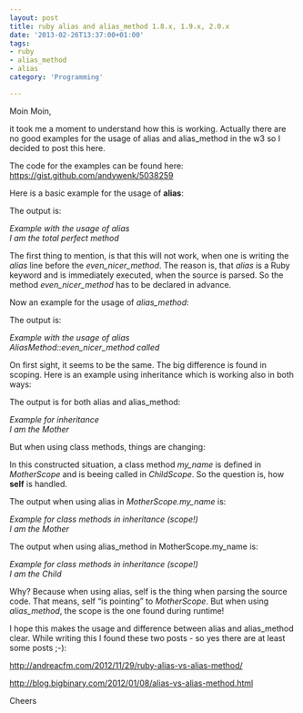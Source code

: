 ```yaml
---
layout: post
title: ruby alias and alias_method 1.8.x, 1.9.x, 2.0.x
date: '2013-02-26T13:37:00+01:00'
tags:
- ruby
- alias_method
- alias
category: 'Programming'

---
```

<p>Moin Moin,</p>

<p>it took me a moment to understand how this is working. Actually there are no good examples for the usage of alias and alias_method in the w3 so I decided to post this here.</p>

<p>The code for the examples can be found here:
<a href="https://gist.github.com/andywenk/5038259" target="_blank"><a href="https://gist.github.com/andywenk/5038259" target="_blank">https://gist.github.com/andywenk/5038259</a></a></p>

<p>Here is a basic example for the usage of <strong>alias</strong>:</p>

<script src="https://gist.github.com/andywenk/5059628.js" type="text/javascript"></script><p>The output is:</p>

<p><em>Example with the usage of alias</em><br/><em>I am the total perfect method</em></p>

<p>The first thing to mention, is that this will not work, when one is writing the <em>alias</em> line before the <em>even_nicer_method</em>. The reason is, that <em>alias</em> is a Ruby keyword and is immediately executed, when the source is parsed. So the method <em>even_nicer_method</em> has to be declared in advance.</p>

<p>Now an example for the usage of <em>alias_method</em>:</p>

<script src="https://gist.github.com/andywenk/5059638.js" type="text/javascript"></script><p>The output is:</p>

<p><em>Example with the usage of alias</em><br/><em>AliasMethod::even_nicer_method called</em></p>

<p>On first sight, it seems to be the same. The big difference is found in scoping. Here is an example using inheritance which is working also in both ways:</p>

<script src="https://gist.github.com/andywenk/5059644.js" type="text/javascript"></script><p>The output is for both alias and alias_method:</p>

<p><em>Example for inheritance</em><br/><em>I am the Mother</em></p>

<p>But when using class methods, things are changing:</p>

<script src="https://gist.github.com/andywenk/5059647.js" type="text/javascript"></script><p>In this constructed situation, a class method <em>my_name</em> is defined in <em>MotherScope</em> and is beeing called in <em>ChildScope</em>. So the question is, how <strong>self</strong> is handled.</p>

<p>The output when using alias in <em>MotherScope.my_name</em> is:</p>

<p><em>Example for class methods in inheritance (scope!)</em><br/><em>I am the Mother</em></p>

<p>The output when using alias_method in MotherScope.my_name is:</p>

<p><em>Example for class methods in inheritance (scope!)</em><br/><em>I am the Child</em></p>

<p>Why? Because when using alias, self is the thing when parsing the source code. That means, self &#8220;is pointing&#8221; to <em>MotherScope</em>. But when using <em>alias_method</em>, the scope is the one found during runtime!</p>

<p>I hope this makes the usage and difference between alias and alias_method clear. While writing this I found these two posts - so yes there are at least some posts ;-):</p>

<p><a href="http://andreacfm.com/2012/11/29/ruby-alias-vs-alias-method/" target="_blank"><a href="http://andreacfm.com/2012/11/29/ruby-alias-vs-alias-method/" target="_blank">http://andreacfm.com/2012/11/29/ruby-alias-vs-alias-method/</a></a></p>

<p><a href="http://blog.bigbinary.com/2012/01/08/alias-vs-alias-method.html" target="_blank"><a href="http://blog.bigbinary.com/2012/01/08/alias-vs-alias-method.html" target="_blank">http://blog.bigbinary.com/2012/01/08/alias-vs-alias-method.html</a></a></p>

<p>Cheers</p>
